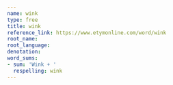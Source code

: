 ```yaml
---
name: wink
type: free
title: wink
reference_link: https://www.etymonline.com/word/wink
root_name: 
root_language: 
denotation: 
word_sums:
- sum: 'Wink + '
  respelling: wink
---
```

